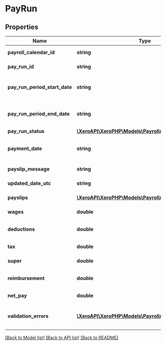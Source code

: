 # PayRun

## Properties
Name | Type | Description | Notes
------------ | ------------- | ------------- | -------------
**payroll_calendar_id** | **string** | Xero identifier for pay run | 
**pay_run_id** | **string** | Xero identifier for pay run | [optional] 
**pay_run_period_start_date** | **string** | Period Start Date for the PayRun (YYYY-MM-DD) | [optional] 
**pay_run_period_end_date** | **string** | Period End Date for the PayRun (YYYY-MM-DD) | [optional] 
**pay_run_status** | [**\XeroAPI\XeroPHP\Models\PayrollAu\PayRunStatus**](PayRunStatus.md) |  | [optional] 
**payment_date** | **string** | Payment Date for the PayRun (YYYY-MM-DD) | [optional] 
**payslip_message** | **string** | Payslip message for the PayRun | [optional] 
**updated_date_utc** | **string** | Last modified timestamp | [optional] 
**payslips** | [**\XeroAPI\XeroPHP\Models\PayrollAu\PayslipSummary[]**](PayslipSummary.md) | The payslips in the payrun | [optional] 
**wages** | **double** | The total Wages for the Payrun | [optional] 
**deductions** | **double** | The total Deductions for the Payrun | [optional] 
**tax** | **double** | The total Tax for the Payrun | [optional] 
**super** | **double** | The total Super for the Payrun | [optional] 
**reimbursement** | **double** | The total Reimbursements for the Payrun | [optional] 
**net_pay** | **double** | The total NetPay for the Payrun | [optional] 
**validation_errors** | [**\XeroAPI\XeroPHP\Models\PayrollAu\ValidationError[]**](ValidationError.md) | Displays array of validation error messages from the API | [optional] 

[[Back to Model list]](../README.md#documentation-for-models) [[Back to API list]](../README.md#documentation-for-api-endpoints) [[Back to README]](../README.md)


